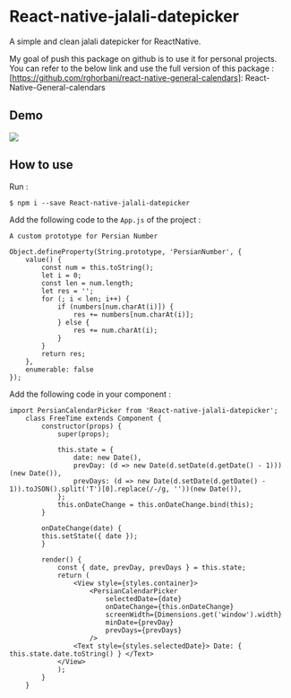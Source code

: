 # React-native-jalali-datepicker
A simple and clean jalali datepicker for ReactNative.

My goal of push this package on github is to use it for personal projects. You can refer to the below link and use the full version of this package : [https://github.com/rghorbani/react-native-general-calendars]: React-Native-General-calendars

## Demo
<kbd>
  <img src="https://github.com/rghorbani/react-native-persian-calendar-picker/blob/master/demo/demo.png?raw=true">
</kbd>


## How to use 
Run : 
    
    $ npm i --save React-native-jalali-datepicker
    
Add the following code to the `App.js` of the project :

`A custom prototype for Persian Number`

    Object.defineProperty(String.prototype, 'PersianNumber', {
        value() {
            const num = this.toString();
            let i = 0;        
            const len = num.length;
            let res = '';
            for (; i < len; i++) {
                if (numbers[num.charAt(i)]) {
                    res += numbers[num.charAt(i)];
                } else {
                    res += num.charAt(i);
                }
            }
            return res;
        },
        enumerable: false
    });
    
Add the following code in your component :

    import PersianCalendarPicker from 'React-native-jalali-datepicker';
        class FreeTime extends Component { 
            constructor(props) {
                super(props);

                this.state = {
                    date: new Date(),
                    prevDay: (d => new Date(d.setDate(d.getDate() - 1)))(new Date()),
                    prevDays: (d => new Date(d.setDate(d.getDate() - 1)).toJSON().split('T')[0].replace(/-/g, ''))(new Date()),
                };
                this.onDateChange = this.onDateChange.bind(this);
            }
        
            onDateChange(date) {
            this.setState({ date });
            }
            
            render() {
                const { date, prevDay, prevDays } = this.state;
                return (
                    <View style={styles.container}>
                        <PersianCalendarPicker
                            selectedDate={date}
                            onDateChange={this.onDateChange}
                            screenWidth={Dimensions.get('window').width}
                            minDate={prevDay}
                            prevDays={prevDays}
                        />
                    <Text style={styles.selectedDate}> Date: { this.state.date.toString() } </Text>
                </View>
                );
            }
        }
